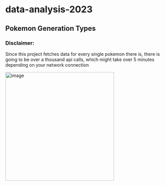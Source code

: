 # data-analysis-2023

## Pokemon Generation Types


### Disclaimer: 
Since this project fetches data for every single pokemon there is, there is going to be over a thousand api calls, which might take over 5 minutes depending on your network connection

<img width="339" alt="image" src="https://github.com/kevinle108/data-analysis-2023/assets/54592360/36c3b679-9976-48d8-a9bf-db09f77710dc">

